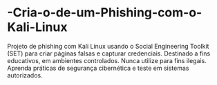 # -Cria-o-de-um-Phishing-com-o-Kali-Linux
Projeto de phishing com Kali Linux usando o Social Engineering Toolkit (SET) para criar páginas falsas e capturar credenciais. Destinado a fins educativos, em ambientes controlados. Nunca utilize para fins ilegais. Aprenda práticas de segurança cibernética e teste em sistemas autorizados.
